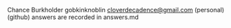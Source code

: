Chance Burkholder
gobkinknoblin
cloverdecadence@gmail.com (personal) (github)
answers are recorded in answers.md

